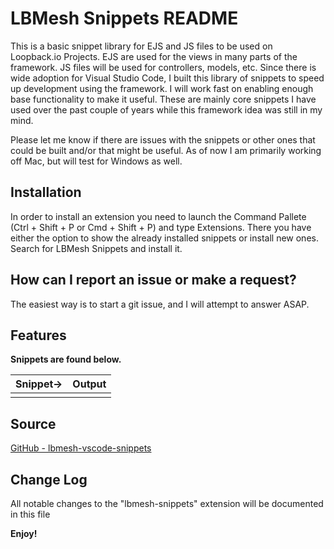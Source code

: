# LBMesh Snippets README

This is a basic snippet library for EJS and JS files to be used on Loopback.io Projects.  EJS are used for the views in many parts of the framework.  JS files will be used for controllers, models, etc.  Since there is wide adoption for Visual Studio Code, I built this library of snippets to speed up development using the framework.  I will work fast on enabling enough base functionality to make it useful.  These are mainly core snippets I have used over the past couple of years while this framework idea was still in my mind. 

Please let me know if there are issues with the snippets or other ones that could be built and/or that might be useful.  As of now I am primarily working off Mac, but will test for Windows as well.


## Installation

In order to install an extension you need to launch the Command Pallete (Ctrl + Shift + P or Cmd + Shift + P) and type Extensions. There you have either the option to show the already installed snippets or install new ones. Search for LBMesh Snippets and install it.

## How can I report an issue or make a request?

The easiest way is to start a git issue, and I will attempt to answer ASAP.

## Features

**Snippets are found below.**

| Snippet→   | Output                                                                                                  |
| ---------- | ------------------------------------------------------------------------------------------------------- |
|            |                                                                                                         |

## Source

[GitHub - lbmesh-vscode-snippets](https://github.com/lbmesh/lbmesh-vscode-snippets)

## Change Log

All notable changes to the "lbmesh-snippets" extension will be documented in this file

**Enjoy!**